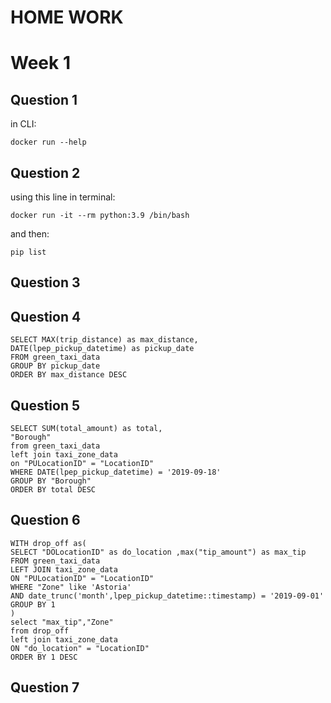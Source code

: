 # HOME WORK
# Week 1
## Question 1
in CLI:

    docker run --help

## Question 2
using this line in terminal:

    docker run -it --rm python:3.9 /bin/bash
and then:

    pip list

## Question 3

## Question 4
    SELECT MAX(trip_distance) as max_distance,
    DATE(lpep_pickup_datetime) as pickup_date
    FROM green_taxi_data
    GROUP BY pickup_date
    ORDER BY max_distance DESC


## Question 5
    SELECT SUM(total_amount) as total,
    "Borough"
    from green_taxi_data
    left join taxi_zone_data
    on "PULocationID" = "LocationID"
    WHERE DATE(lpep_pickup_datetime) = '2019-09-18'
    GROUP BY "Borough"
    ORDER BY total DESC

## Question 6
    WITH drop_off as(
    SELECT "DOLocationID" as do_location ,max("tip_amount") as max_tip
    FROM green_taxi_data
    LEFT JOIN taxi_zone_data
    ON "PULocationID" = "LocationID"
    WHERE "Zone" like 'Astoria'
    AND date_trunc('month',lpep_pickup_datetime::timestamp) = '2019-09-01'
    GROUP BY 1
    )
    select "max_tip","Zone"
    from drop_off
    left join taxi_zone_data
    ON "do_location" = "LocationID"
    ORDER BY 1 DESC

## Question 7
